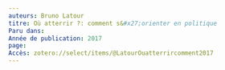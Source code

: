 ```yaml
---
auteurs: Bruno Latour
titre: Où atterrir ?: comment s&#x27;orienter en politique
Paru dans: 
Année de publication: 2017
page: 
Accès: zotero://select/items/@LatourOuatterrircomment2017
---
```


